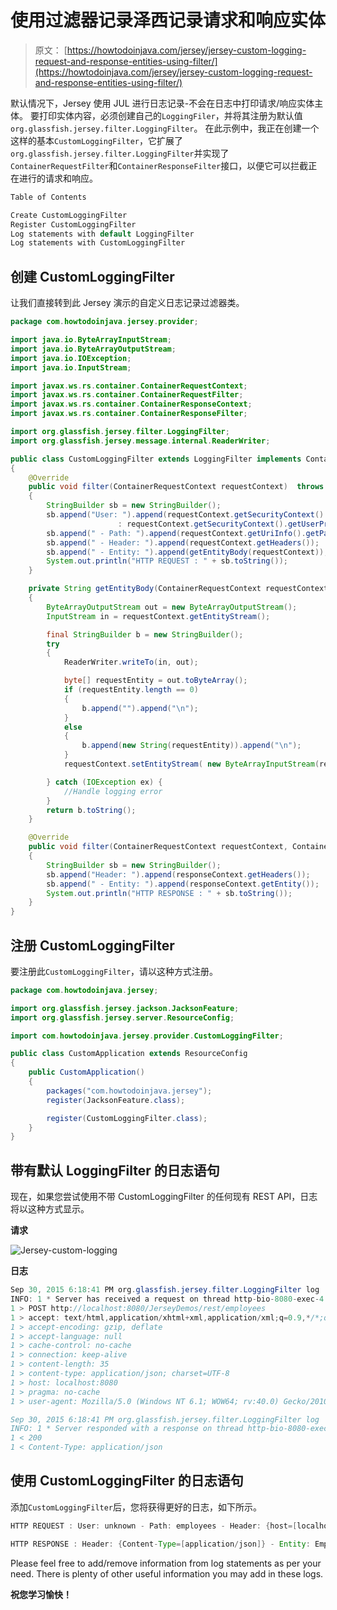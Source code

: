 # 使用过滤器记录泽西记录请求和响应实体

> 原文： [https://howtodoinjava.com/jersey/jersey-custom-logging-request-and-response-entities-using-filter/](https://howtodoinjava.com/jersey/jersey-custom-logging-request-and-response-entities-using-filter/)

默认情况下，Jersey 使用 JUL 进行日志记录-不会在日志中打印请求/响应实体主体。 要打印实体内容，必须创建自己的`LoggingFiler`，并将其注册为默认值`org.glassfish.jersey.filter.LoggingFilter`。 在此示例中，我正在创建一个这样的基本`CustomLoggingFilter`，它扩展了`org.glassfish.jersey.filter.LoggingFilter`并实现了`ContainerRequestFilter`和`ContainerResponseFilter`接口，以便它可以拦截正在进行的请求和响应。

```java
Table of Contents

Create CustomLoggingFilter
Register CustomLoggingFilter
Log statements with default LoggingFilter 
Log statements with CustomLoggingFilter
```

## 创建 CustomLoggingFilter

让我们直接转到此 Jersey 演示的自定义日志记录过滤器类。

```java
package com.howtodoinjava.jersey.provider;

import java.io.ByteArrayInputStream;
import java.io.ByteArrayOutputStream;
import java.io.IOException;
import java.io.InputStream;

import javax.ws.rs.container.ContainerRequestContext;
import javax.ws.rs.container.ContainerRequestFilter;
import javax.ws.rs.container.ContainerResponseContext;
import javax.ws.rs.container.ContainerResponseFilter;

import org.glassfish.jersey.filter.LoggingFilter;
import org.glassfish.jersey.message.internal.ReaderWriter;

public class CustomLoggingFilter extends LoggingFilter implements ContainerRequestFilter, ContainerResponseFilter 
{
	@Override
	public void filter(ContainerRequestContext requestContext)	throws IOException 
	{
		StringBuilder sb = new StringBuilder();
		sb.append("User: ").append(requestContext.getSecurityContext().getUserPrincipal() == null ? "unknown"
						: requestContext.getSecurityContext().getUserPrincipal());
		sb.append(" - Path: ").append(requestContext.getUriInfo().getPath());
		sb.append(" - Header: ").append(requestContext.getHeaders());
		sb.append(" - Entity: ").append(getEntityBody(requestContext));
		System.out.println("HTTP REQUEST : " + sb.toString());
	}

	private String getEntityBody(ContainerRequestContext requestContext) 
	{
		ByteArrayOutputStream out = new ByteArrayOutputStream();
		InputStream in = requestContext.getEntityStream();

		final StringBuilder b = new StringBuilder();
		try 
		{
			ReaderWriter.writeTo(in, out);

			byte[] requestEntity = out.toByteArray();
			if (requestEntity.length == 0)
			{
				b.append("").append("\n");
			}
			else
			{
				b.append(new String(requestEntity)).append("\n");
			}
			requestContext.setEntityStream( new ByteArrayInputStream(requestEntity) );

		} catch (IOException ex) {
			//Handle logging error
		}
		return b.toString();
	}

	@Override
	public void filter(ContainerRequestContext requestContext, ContainerResponseContext responseContext) throws IOException 
	{
		StringBuilder sb = new StringBuilder();
		sb.append("Header: ").append(responseContext.getHeaders());
		sb.append(" - Entity: ").append(responseContext.getEntity());
		System.out.println("HTTP RESPONSE : " + sb.toString());
	}
}

```

## 注册 CustomLoggingFilter

要注册此`CustomLoggingFilter`，请以这种方式注册。

```java
package com.howtodoinjava.jersey;

import org.glassfish.jersey.jackson.JacksonFeature;
import org.glassfish.jersey.server.ResourceConfig;

import com.howtodoinjava.jersey.provider.CustomLoggingFilter;

public class CustomApplication extends ResourceConfig 
{
	public CustomApplication() 
	{
		packages("com.howtodoinjava.jersey");
		register(JacksonFeature.class);

		register(CustomLoggingFilter.class);
	}
}

```

## 带有默认 LoggingFilter 的日志语句

现在，如果您尝试使用不带 CustomLoggingFilter 的任何现有 REST API，日志将以这种方式显示。

**请求**

![Jersey-custom-logging](img/469f4bd4917358d1f9e9bda5b1752d8a.png)

**日志**

```java
Sep 30, 2015 6:18:41 PM org.glassfish.jersey.filter.LoggingFilter log
INFO: 1 * Server has received a request on thread http-bio-8080-exec-4
1 > POST http://localhost:8080/JerseyDemos/rest/employees
1 > accept: text/html,application/xhtml+xml,application/xml;q=0.9,*/*;q=0.8
1 > accept-encoding: gzip, deflate
1 > accept-language: null
1 > cache-control: no-cache
1 > connection: keep-alive
1 > content-length: 35
1 > content-type: application/json; charset=UTF-8
1 > host: localhost:8080
1 > pragma: no-cache
1 > user-agent: Mozilla/5.0 (Windows NT 6.1; WOW64; rv:40.0) Gecko/20100101 Firefox/40.0

Sep 30, 2015 6:18:41 PM org.glassfish.jersey.filter.LoggingFilter log
INFO: 1 * Server responded with a response on thread http-bio-8080-exec-4
1 < 200
1 < Content-Type: application/json
```

## 使用 CustomLoggingFilter 的日志语句

添加`CustomLoggingFilter`后，您将获得更好的日志，如下所示。

```java
HTTP REQUEST : User: unknown - Path: employees - Header: {host=[localhost:8080], user-agent=[Mozilla/5.0 (Windows NT 6.1; WOW64; rv:40.0) Gecko/20100101 Firefox/40.0], accept=, accept-language=[null], accept-encoding=[gzip, deflate], content-type=[application/json; charset=UTF-8], content-length=[35], connection=[keep-alive], pragma=[no-cache], cache-control=[no-cache]} - Entity: {"id":2,"name":"Alex Kolenchiskey"}

HTTP RESPONSE : Header: {Content-Type=[application/json]} - Entity: Employee [id=2, name=Alex Kolenchiskey]
```

Please feel free to add/remove information from log statements as per your need. There is plenty of other useful information you may add in these logs.

**祝您学习愉快！**
